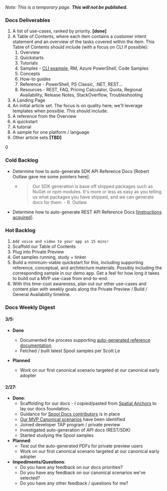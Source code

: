 *Note: This is a temporary page.  **This will not be published.***


### Docs Deliverables

1. A list of use-cases, ranked by priority. **[done]**
2. A Table of Contents, where each item contains a customer intent statement and an overview of the tasks covered within the item.  This Table of Contents should include (with a focus on CLI if possible):
   1. Overview
   2. Quickstarts
   3. Tutorials
   4. Samples - [CLI example](https://docs.microsoft.com/en-us/azure/app-service/samples-cli), RM, Azure PowerShell, Code Samples
   5. Concepts
   6. How-to guides
   7. Reference - PowerShell, PS Classic, .NET, REST... 
   8. Resources - REST, FAQ, Pricing Calculator, Quota, Regional Availability, Release Notes, StackOverflow, Troubleshooting
3. A Landing Page
4. An initial article set.  The focus is on quality here; we'll leverage templates when possible.  This should include:
  1. A reference from the Overview
  2. A quickstart
  3. A tutorial
  4. A sample for one platform / language  
5. Other article sets **[TBD]**

0
### Cold Backlog

- Determine how to auto-generate SDK API Reference Docs [Robert Outlaw gave me some pointers here].
   - > Our SDK generation is base off shipped packages such as NuGet or npm modules.  It's more or less as easy as you telling us what packages you have shipped, and we can generate docs for them. - R. Outlaw
- Determine how to auto-generate REST API Reference Docs [[instructions acquired](https://github.com/Azure/adx-documentation-pr/wiki)].


### Hot Backlog


1. `Add voice and video to your app in 15 mins!`
2. Scaffold our Table of Contents
3. Plug into Private Preview
4. Get samples running, study + tinker
5. Build a minimum-viable quickstart for this, including supporting reference, conceptual, and architecture materials.  Possibly including the corresponding sample in our demo app.  Get a feel for how long it takes to build out a MVP use-case from end-to-end.
6. With this time-cost awareness, plan out our other use-cases and content plan with weekly goals along the Private Preview / Build / General Availability timeline.


### Docs Weekly Digest

#### 3/5: 

- **Done**
  - Documented the process supporting [auto-generated reference documentation](https://review.docs.microsoft.com/en-us/azure/project-spool/automatingreferencedocs?branch=pr-en-us-104477). 
  - Fetched / built latest Spool samples per Scott Le

- **Planned**
  - Work on our first canonical scenario targeted at our canonical early adopter


#### 2/27: 

 - **Done**:
   - Scaffolding for our docs - I copied/pasted from [Spatial Anchors](https://docs.microsoft.com/en-us/azure/spatial-anchors/overview) to lay our docs foundation.
   - Guidance for [Spool Docs contributors](https://review.docs.microsoft.com/en-us/azure/project-spool/contribute?branch=pr-en-us-104477) is in place 
   - [Our MVP Canonical scenarios](https://review.docs.microsoft.com/en-us/azure/project-spool/canonicalscenarios?branch=pr-en-us-104477) have been identified
   - Joined developer TAP program / private preview
   - Investigated auto-generation of API docs (REST/SDK)
   - Started studying the Spool samples
 - **Planned**:
   - Test out the auto-generated PDFs for private preview users
   - Work on our first canonical scenario targeted at our canonical early adopter
 - **Impediments/Questions**:
   - Do you have any feedback on our docs priorities?
   - Do you have any feedback on our canonical scenarios we've selected?
   - Do you have any other feedback / questions for me?




